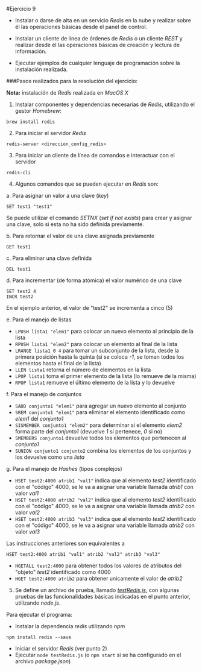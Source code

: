 #Ejercicio 9

- Instalar o darse de alta en un servicio _Redis_ en la nube y realizar sobre él las operaciones básicas desde el panel de control.

- Instalar un cliente de línea de órdenes de _Redis_ o un cliente _REST_ y realizar desde él las operaciones básicas de creación y lectura de información.

- Ejecutar ejemplos de cualquier lenguaje de programación sobre la instalación realizada.
 
###Pasos realizados para la resolución del ejercicio:

**Nota:** instalación de _Redis_ realizada en _MacOS X_

1. Instalar componentes y dependencias necesarias de _Redis_, utilizando el gestor _Homebrew_:

 `brew install redis`
 
2. Para iniciar el servidor _Redis_

 `redis-server <direccion_config_redis>`
 
3. Para iniciar un cliente de línea de comandos e interactuar con el servidor

 `redis-cli`
 
4. Algunos comandos que se pueden ejecutar en _Redis_ son:

 a. Para asignar un valor a una clave (_key_)
 
  `SET test1 "test1"`
  
  Se puede utilizar el comando _SETNX_ (_set if not exists_) para crear y asignar una clave, solo si esta no ha sido definida previamente.
 
 b. Para retornar el valor de una clave asignada previamente
 
  `GET test1`
  
 c. Para eliminar una clave definida
 
  `DEL test1`
  
 d. Para incrementar (de forma atómica) el valor numérico de una clave
 
  ```
  SET test2 4
  INCR test2
  ```
  
  En el ejemplo anterior, el valor de "test2" se incrementa a cinco (5)
  
 e. Para el manejo de listas
 
  - `LPUSH lista1 "elem1"` para colocar un nuevo elemento al principio de la lista
  - `RPUSH lista1 "elem2"` para colocar un elemento al final de la lista
  - `LRANGE lista1 0 4` para tomar un subconjunto de la lista, desde la primera posición hasta la quinta (si se coloca _-1_, se toman todos los elementos hasta el final de la lista)
  - `LLEN lista1` retorna el número de elementos en la lista
  - `LPOP lista1` toma el primer elemento de la lista (lo remueve de la misma)
  - `RPOP lista1` remueve el último elemento de la lista y lo devuelve

 f. Para el manejo de conjuntos
 
  - `SADD conjunto1 "elem1"` para agregar un nuevo elemento al conjunto
  - `SREM conjunto1 "elem1"` para eliminar el elemento identificado como _elem1_ del _conjunto1_
  - `SISMEMBER conjunto1 "elem2"` para determinar si el elemento _elem2_ forma parte del _conjunto1_ (devuelve _1_ si pertenece, _0_ si no)
  - `SMEMBERS conjunto1` devuelve todos los elementos que pertenecen al _conjunto1_
  - `SUNION conjunto1 conjunto2` combina los elementos de los conjuntos y los devuelve como una _lista_
  
 g. Para el manejo de _Hashes_ (tipos complejos)
 
  - `HSET test2:4000 atrib1 "val1"` indica que al elemento _test2_ identificado con el "código" 4000, se le va a asignar una variable llamada _atrib1_ con valor _val1_
  - `HSET test2:4000 atrib2 "val2"` indica que al elemento _test2_ identificado con el "código" 4000, se le va a asignar una variable llamada _atrib2_ con valor _val2_
  - `HSET test2:4000 atrib3 "val3"` indica que al elemento _test2_ identificado con el "código" 4000, se le va a asignar una variable llamada _atrib2_ con valor _val3_
  
  Las instrucciones anteriores son equivalentes a
  
   `HSET test2:4000 atrib1 "val1" atrib2 "val2" atrib3 "val3"`
  
  - `HGETALL test2:4000` para obtener todos los valores de atributos del "objeto" _test2_ identificado como 4000
  - `HGET test2:4000 atrib2` para obtener unicamente el valor de _atrib2_

 5. Se define un archivo de prueba, llamado [_testRedis.js_](https://github.com/JJ/clases-CC-2015-16/blob/master/ejercicios/AbelFranciscoAgra/2_Uso_de_PaaS/testRedis.js), con algunas pruebas de las funcionalidades básicas indicadas en el punto anterior, utilizando _node.js_.
 
  Para ejecutar el programa:
  
  - Instalar la dependencia _redis_ utilizando _npm_
  
   `npm install redis --save`
   
  - Iniciar el servidor _Redis_ (ver punto 2)
  - Ejecutar `node testRedis.js` (o `npm start` si se ha configurado en el archivo _package.json_)
